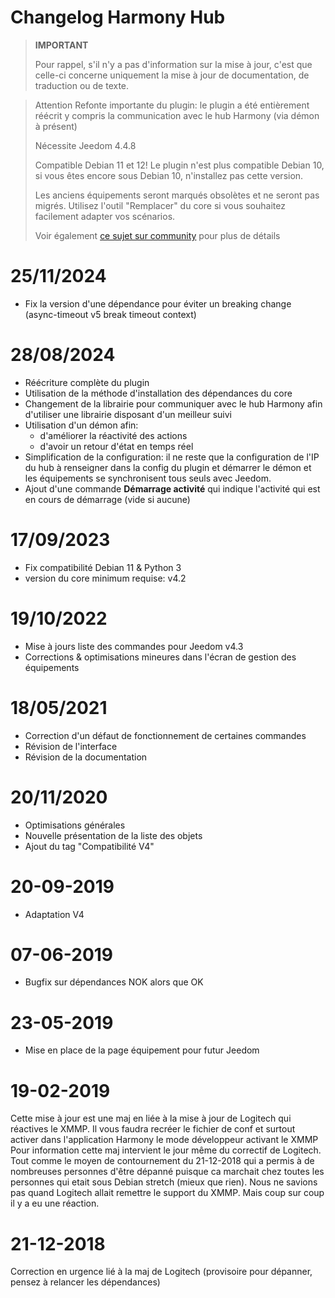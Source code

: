 # Changelog Harmony Hub

>**IMPORTANT**
>
>Pour rappel, s'il n'y a pas d'information sur la mise à jour, c'est que celle-ci concerne uniquement la mise à jour de documentation, de traduction ou de texte.

> Attention
> Refonte importante du plugin: le plugin a été entièrement réécrit y compris la communication avec le hub Harmony (via démon à présent)
>
> Nécessite Jeedom 4.4.8
>
> Compatible Debian 11 et 12! Le plugin n'est plus compatible Debian 10, si vous êtes encore sous Debian 10, n'installez pas cette version.
>
> Les anciens équipements seront marqués obsolètes et ne seront pas migrés. Utilisez l'outil "Remplacer" du core si vous souhaitez facilement adapter vos scénarios.
>
> Voir également [ce sujet sur community](https://community.jeedom.com/t/importante-mise-a-jour-pour-debian-11-et-debian-12/129908) pour plus de détails

# 25/11/2024

- Fix la version d'une dépendance pour éviter un breaking change (async-timeout v5 break timeout context)

# 28/08/2024

- Réécriture complète du plugin
- Utilisation de la méthode d'installation des dépendances du core
- Changement de la librairie pour communiquer avec le hub Harmony afin d'utiliser une librairie disposant d'un meilleur suivi
- Utilisation d'un démon afin:
  - d'améliorer la réactivité des actions
  - d'avoir un retour d'état en temps réel
- Simplification de la configuration: il ne reste que la configuration de l'IP du hub à renseigner dans la config du plugin et démarrer le démon et les équipements se synchronisent tous seuls avec Jeedom.
- Ajout d'une commande **Démarrage activité** qui indique l'activité qui est en cours de démarrage (vide si aucune)

# 17/09/2023

- Fix compatibilité Debian 11 & Python 3
- version du core minimum requise: v4.2

# 19/10/2022

- Mise à jours liste des commandes pour Jeedom v4.3
- Corrections & optimisations mineures dans l'écran de gestion des équipements

# 18/05/2021

- Correction d'un défaut de fonctionnement de certaines commandes
- Révision de l'interface
- Révision de la documentation

# 20/11/2020

- Optimisations générales
- Nouvelle présentation de la liste des objets
- Ajout du tag "Compatibilité V4"

# 20-09-2019

- Adaptation V4

# 07-06-2019

- Bugfix sur dépendances NOK alors que OK

# 23-05-2019

- Mise en place de la page équipement pour futur Jeedom

# 19-02-2019

Cette mise à jour est une maj en liée à la mise à jour de Logitech qui réactives le XMMP. Il vous faudra recréer le fichier de conf et surtout activer dans l\'application Harmony le mode développeur activant le XMMP
Pour information cette maj intervient le jour même du correctif de Logitech. Tout comme le moyen de contournement du 21-12-2018 qui  a permis à de nombreuses personnes d'être dépanné puisque ca marchait chez toutes les personnes qui etait sous Debian stretch (mieux que rien). Nous ne savions pas quand Logitech allait remettre le support du XMMP. Mais coup sur coup il y a eu une réaction.

# 21-12-2018

Correction en urgence lié à la maj de Logitech (provisoire pour dépanner, pensez à relancer les dépendances)
